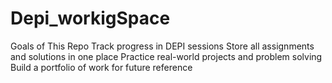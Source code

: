 # Depi_workigSpace
Goals of This Repo  Track progress in DEPI sessions  Store all assignments and solutions in one place  Practice real-world projects and problem solving  Build a portfolio of work for future reference
